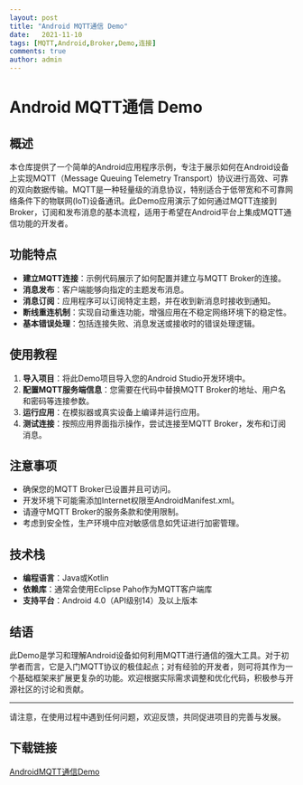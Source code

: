 ```yaml
---
layout: post
title: "Android MQTT通信 Demo"
date:   2021-11-10
tags: [MQTT,Android,Broker,Demo,连接]
comments: true
author: admin
---
```

# Android MQTT通信 Demo

## 概述

本仓库提供了一个简单的Android应用程序示例，专注于展示如何在Android设备上实现MQTT（Message Queuing Telemetry Transport）协议进行高效、可靠的双向数据传输。MQTT是一种轻量级的消息协议，特别适合于低带宽和不可靠网络条件下的物联网(IoT)设备通讯。此Demo应用演示了如何通过MQTT连接到Broker，订阅和发布消息的基本流程，适用于希望在Android平台上集成MQTT通信功能的开发者。

## 功能特点

- **建立MQTT连接**：示例代码展示了如何配置并建立与MQTT Broker的连接。
- **消息发布**：客户端能够向指定的主题发布消息。
- **消息订阅**：应用程序可以订阅特定主题，并在收到新消息时接收到通知。
- **断线重连机制**：实现自动重连功能，增强应用在不稳定网络环境下的稳定性。
- **基本错误处理**：包括连接失败、消息发送或接收时的错误处理逻辑。

## 使用教程

1. **导入项目**：将此Demo项目导入您的Android Studio开发环境中。
2. **配置MQTT服务端信息**：您需要在代码中替换MQTT Broker的地址、用户名和密码等连接参数。
3. **运行应用**：在模拟器或真实设备上编译并运行应用。
4. **测试连接**：按照应用界面指示操作，尝试连接至MQTT Broker，发布和订阅消息。

## 注意事项

- 确保您的MQTT Broker已设置并且可访问。
- 开发环境下可能需添加Internet权限至AndroidManifest.xml。
- 请遵守MQTT Broker的服务条款和使用限制。
- 考虑到安全性，生产环境中应对敏感信息如凭证进行加密管理。

## 技术栈

- **编程语言**：Java或Kotlin
- **依赖库**：通常会使用Eclipse Paho作为MQTT客户端库
- **支持平台**：Android 4.0（API级别14）及以上版本

## 结语

此Demo是学习和理解Android设备如何利用MQTT进行通信的强大工具。对于初学者而言，它是入门MQTT协议的极佳起点；对有经验的开发者，则可将其作为一个基础框架来扩展更复杂的功能。欢迎根据实际需求调整和优化代码，积极参与开源社区的讨论和贡献。

---

请注意，在使用过程中遇到任何问题，欢迎反馈，共同促进项目的完善与发展。

## 下载链接

[AndroidMQTT通信Demo](https://pan.quark.cn/s/e17af5eeb739)